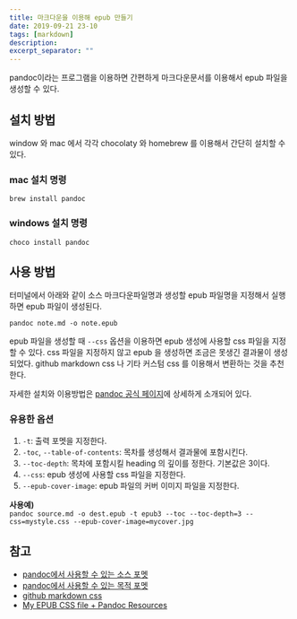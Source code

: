 ```yaml
---
title: 마크다운을 이용해 epub 만들기
date: 2019-09-21 23-10
tags: [markdown]
description: 
excerpt_separator: ""
---
```


pandoc이라는 프로그램을 이용하면 간편하게 마크다운문서를 이용해서 epub 파일을 생성할 수 있다.

## 설치 방법

window 와 mac 에서 각각 chocolaty 와 homebrew 를 이용해서 간단히 설치할 수 있다.

### mac 설치 명령

`brew install pandoc`

### windows 설치 명령

`choco install pandoc`

## 사용 방법

터미널에서 아래와 같이 소스 마크다운파일명과 생성할 epub 파일명을 지정해서 실행하면 epub 파일이 생성된다.

`pandoc note.md -o note.epub`

epub 파일을 생성할 때 `--css` 옵션을 이용하면 epub 생성에 사용할 css 파일을 지정할 수 있다. css 파일을 지정하지 않고 epub 을 생성하면 조금은 못생긴 결과물이 생성되었다. github markdown css 나 기타 커스텀 css 를 이용해서 변환하는 것을 추천한다.  

자세한 설치와 이용방법은 [pandoc 공식 페이지](https://pandoc.org/index.html)에 상세하게 소개되어 있다. 

### 유용한 옵션

1. `-t`: 출력 포멧을 지정한다.
1. `-toc`, `--table-of-contents`: 목차를 생성해서 결과물에 포함시킨다.
1. `--toc-depth`: 목차에 포함시킬 heading 의 깊이를 정한다. 기본값은 3이다.
1. `--css`: epub 생성에 사용할 css 파일을 지정한다.
1. `--epub-cover-image`: epub 파일의 커버 이미지 파일을 지정한다.
  
**사용예)**  
`pandoc source.md -o dest.epub -t epub3 --toc --toc-depth=3 --css=mystyle.css --epub-cover-image=mycover.jpg`
 
## 참고

- [pandoc에서 사용할 수 있는 소스 포멧](https://pandoc.org/MANUAL.html#option--from)
- [pandoc에서 사용할 수 있는 목적 포멧](https://pandoc.org/MANUAL.html#option--to)
- [github markdown css](https://github.com/sindresorhus/github-markdown-css)
- [My EPUB CSS file + Pandoc Resources](https://www.penned.blog/my-epub-css-file-plus-pandoc-resources/)
